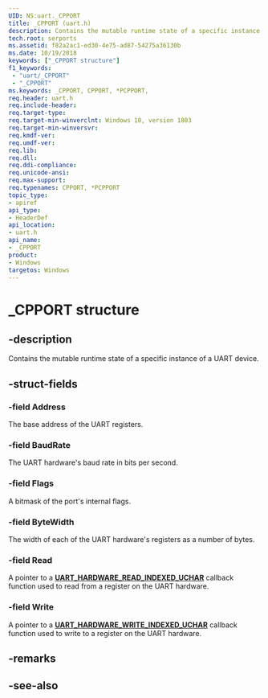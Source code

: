 ```yaml
---
UID: NS:uart._CPPORT
title: _CPPORT (uart.h)
description: Contains the mutable runtime state of a specific instance of a UART device.
tech.root: serports
ms.assetid: f82a2ac1-ed30-4e75-ad87-54275a36130b
ms.date: 10/19/2018
keywords: ["_CPPORT structure"]
f1_keywords:
 - "uart/_CPPORT"
 - "_CPPORT"
ms.keywords: _CPPORT, CPPORT, *PCPPORT,
req.header: uart.h
req.include-header:
req.target-type:
req.target-min-winverclnt: Windows 10, version 1803
req.target-min-winversvr:
req.kmdf-ver:
req.umdf-ver:
req.lib:
req.dll:
req.ddi-compliance:
req.unicode-ansi:
req.max-support:
req.typenames: CPPORT, *PCPPORT
topic_type:
- apiref
api_type:
- HeaderDef
api_location:
- uart.h
api_name:
- _CPPORT
product:
- Windows
targetos: Windows
---
```


# _CPPORT structure

## -description
Contains the mutable runtime state of a specific instance of a UART device.

## -struct-fields

### -field Address
The base address of the UART registers.

### -field BaudRate
The UART hardware's baud rate in bits per second.

### -field Flags
A bitmask of the port's internal flags.

### -field ByteWidth
The width of each of the UART hardware's registers as a number of bytes.

### -field Read
A pointer to a [**UART_HARDWARE_READ_INDEXED_UCHAR**](nc-uart-uart_hardware_read_indexed_uchar.md) callback function used to read from a register on the UART hardware.

### -field Write
A pointer to a [**UART_HARDWARE_WRITE_INDEXED_UCHAR**](nc-uart-uart_hardware_write_indexed_uchar.md) callback function used to write to a register on the UART hardware.

## -remarks

## -see-also
